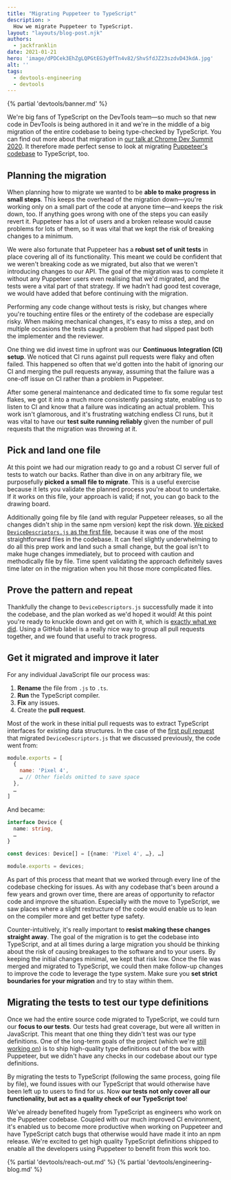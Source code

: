 ```yaml
---
title: "Migrating Puppeteer to TypeScript"
description: >
  How we migrate Puppeteer to TypeScript.
layout: "layouts/blog-post.njk"
authors:
  - jackfranklin
date: 2021-01-21
hero: 'image/dPDCek3EhZgLQPGtEG3y0fTn4v82/ShvSfdJZ23szdvD43kdA.jpg'
alt: ''
tags:
  - devtools-engineering
  - devtools
---
```


{% partial 'devtools/banner.md' %}

We're big fans of TypeScript on the DevTools team—so much so that new code in DevTools is being authored in it and we're in the middle of a big migration of the entire codebase to being type-checked by TypeScript. You can find out more about that migration in [our talk at Chrome Dev Summit 2020](https://youtu.be/BHogHiiyuQk). It therefore made perfect sense to look at migrating [Puppeteer's codebase](https://pptr.dev/) to TypeScript, too.

## Planning the migration

When planning how to migrate we wanted to be **able to make progress in small steps**. This keeps the overhead of the migration down—you're working only on a small part of the code at anyone time—and keeps the risk down, too. If anything goes wrong with one of the steps you can easily revert it. Puppeteer has a lot of users and a broken release would cause problems for lots of them, so it was vital that we kept the risk of breaking changes to a minimum.

We were also fortunate that Puppeteer has a **robust set of unit tests** in place covering all of its functionality. This meant we could be confident that we weren't breaking code as we migrated, but also that we weren't introducing changes to our API. The goal of the migration was to complete it without any Puppeteer users even realising that we'd migrated, and the tests were a vital part of that strategy. If we hadn't had good test coverage, we would have added that before continuing with the migration.

Performing any code change without tests is risky, but changes where you're touching entire files or the entirety of the codebase are especially risky. When making mechanical changes, it's easy to miss a step, and on multiple occasions the tests caught a problem that had slipped past both the implementer and the reviewer.

One thing we did invest time in upfront was our **Continuous Integration (CI) setup**. We noticed that CI runs against pull requests were flaky and often failed. This happened so often that we'd gotten into the habit of ignoring our CI and merging the pull requests anyway, assuming that the failure was a one-off issue on CI rather than a problem in Puppeteer.

After some general maintenance and dedicated time to fix some regular test flakes, we got it into a much more consistently passing state, enabling us to listen to CI and know that a failure was indicating an actual problem. This work isn't glamorous, and it's frustrating watching endless CI runs, but it was vital to have our **test suite running reliably** given the number of pull requests that the migration was throwing at it.

## Pick and land one file

At this point we had our migration ready to go and a robust CI server full of tests to watch our backs. Rather than dive in on any arbitrary file, we purposefully **picked a small file to migrate**. This is a useful exercise because it lets you validate the planned process you're about to undertake. If it works on this file, your approach is valid; if not, you can go back to the drawing board.

Additionally going file by file (and with regular Puppeteer releases, so all the changes didn't ship in the same npm version) kept the risk down. [We picked `DeviceDescriptors.js` as the first file](https://github.com/puppeteer/puppeteer/pull/5595), because it was one of the most straightforward files in the codebase. It can feel slightly underwhelming to do all this prep work and land such a small change, but the goal isn't to make huge changes immediately, but to proceed with caution and methodically file by file. Time spent validating the approach definitely saves time later on in the migration when you hit those more complicated files.


## Prove the pattern and repeat

Thankfully the change to `DeviceDescriptors.js` successfully made it into the codebase, and the plan worked as we'd hoped it would! At this point you're ready to knuckle down and get on with it, which is [exactly what we did](https://github.com/puppeteer/puppeteer/issues?q=label%3Atypescript-migration+is%3Aclosed). Using a GitHub label is a really nice way to group all pull requests together, and we found that useful to track progress.

## Get it migrated and improve it later

For any individual JavaScript file our process was:

1. **Rename** the file from `.js` to `.ts`.
2. **Run** the TypeScript compiler.
3. **Fix** any issues.
4. Create the **pull request**.


Most of the work in these initial pull requests was to extract TypeScript interfaces for existing data structures. In the case of the [first pull request](https://github.com/puppeteer/puppeteer/pull/5595) that migrated `DeviceDescriptors.js` that we discussed previously, the code went from:

```js
module.exports = [
  { 
    name: 'Pixel 4',
    … // Other fields omitted to save space
  }, 
  …
]
```

And became:

```ts
interface Device {
  name: string,
  …
}

const devices: Device[] = [{name: 'Pixel 4', …}, …]

module.exports = devices;
```

As part of this process that meant that we worked through every line of the codebase checking for issues. As with any codebase that's been around a few years and grown over time, there are areas of opportunity to refactor code and improve the situation. Especially with the move to TypeScript, we saw places where a slight restructure of the code would enable us to lean on the compiler more and get better type safety.

Counter-intuitively, it's really important to **resist making these changes straight away**. The goal of the migration is to get the codebase into TypeScript, and at all times during a large migration you should be thinking about the risk of causing breakages to the software and to your users. By keeping the initial changes minimal, we kept that risk low. Once the file was merged and migrated to TypeScript, we could then make follow-up changes to improve the code to leverage the type system. Make sure you **set strict boundaries for your migration** and try to stay within them.

## Migrating the tests to test our type definitions

Once we had the entire source code migrated to TypeScript, we could turn our **focus to our tests**. Our tests had great coverage, but were all written in JavaScript. This meant that one thing they didn't test was our type definitions. One of the long-term goals of the project (which we're [still working on](https://github.com/puppeteer/puppeteer/issues/6124)) is to ship high-quality type definitions out of the box with Puppeteer, but we didn't have any checks in our codebase about our type definitions.

By migrating the tests to TypeScript (following the same process, going file by file), we found issues with our TypeScript that would otherwise have been left up to users to find for us. Now **our tests not only cover all our functionality, but act as a quality check of our TypeScript too**!

We've already benefited hugely from TypeScript as engineers who work on the Puppeteer codebase. Coupled with our much improved CI environment, it's enabled us to become more productive when working on Puppeteer and have TypeScript catch bugs that otherwise would have made it into an npm release. We're excited to get high quality TypeScript definitions shipped to enable all the developers using Puppeteer to benefit from this work too.

{% partial 'devtools/reach-out.md' %}
{% partial 'devtools/engineering-blog.md' %}